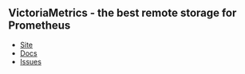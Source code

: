 ## VictoriaMetrics - the best remote storage for Prometheus

* [Site](https://victoriametrics.com/)
* [Docs](https://github.com/VictoriaMetrics/VictoriaMetrics/wiki)
* [Issues](https://github.com/VictoriaMetrics/VictoriaMetrics/issues)
